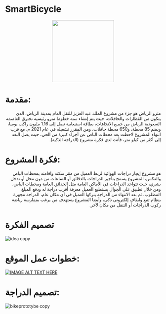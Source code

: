 # SmartBicycle
<div ALIGN="center">
 <img src="https://user-images.githubusercontent.com/104203036/177031347-6cafbb0c-eb8d-4d38-aecd-1e662793490f.png"  width="200px">
</div>

 <h1> مقدمة: </h1>
<p dir="rtl">
مترو الرياض هو جزء من مشروع الملك عبد العزيز للنقل العام بمدينة الرياض، الذي يتكون من القطارات والحافلات، حيث يتم إنشاء ستة خطوط مترو رئيسية تخترق العاصمة السعودية الرياض من جميع الاتجاهات، بطاقة استيعابية تصل إلى 1.16 مليون راكب يوميا، ويضم 85 محطة، و650 محطة حافلات، ومن المقرر تشغيله في عام 2021 م.
       مع قرب انتهاء المشروع لاحظت بعد محطات الباص عن أجزاء كبيرة من الحي، حيث يصل البعد إلى أكثر من كيلو متر، فأتت لدي فكرة مشروع (الدراجة الذكية).

</p>

<h1> فكرة المشروع:</h1>
<p dir="rtl">
         هو مشروع إيجار دراجات الهوائية لربط العميل من مقر سكنه واقامته بمحطات الباص والعكس، المشروع يسمح بتأجير الدراجات بالدقائق أو الساعات من دون محل أو تدخل بشري، حيث تتواجد الدراجات في الأماكن العامة مثل الحدائق العامة ومحطات الباص، ومن خلال تطبيق على الجوال يستطيع العميل معرفة أقرب دراجة له ودفع المبلغ المطلوب، ثم بعد الانتهاء من الدراجة يتركها العميل في أي مكان عام، الدراجة مجهزة بنظام تتبع وايقاف إلكتروني ذكي، وأيضا المشروع يستهدف من يرغب بممارسة رياضة ركوب الدراجات أو التنقل من مكان لآخر.
</p>

<h1> تصميم الفكرة</h1>

![idea copy](https://user-images.githubusercontent.com/104203036/177031580-529a2ccd-6aae-488e-b99f-d770458dd756.png)


<h1> خطوات عمل الموقع: </h1>

[![IMAGE ALT TEXT HERE](https://user-images.githubusercontent.com/104203036/177032043-f5004295-16a0-40f1-9c5b-6bf64b15eec0.png)
](https://www.youtube.com/embed/-sQ2FLwb1PA)

<h1> تصميم الدراجة: </h1>

![bikeprototybe copy](https://user-images.githubusercontent.com/104203036/177032237-1f92cb7d-1c87-4044-be75-729d710ea1eb.png)


